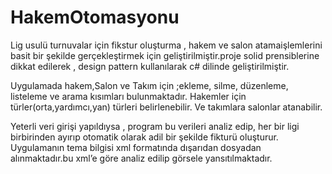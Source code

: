 # HakemOtomasyonu


Lig usulü turnuvalar için fikstur oluşturma , hakem ve salon atamaişlemlerini basit bir şekilde gerçekleştirmek için geliştirilmiştir.proje solid prensiblerine dikkat edilerek , design pattern kullanılarak c# dilinde geliştirilmiştir.




Uygulamada hakem,Salon ve Takım için ;ekleme, silme, düzenleme, listeleme ve arama kısımları bulunmaktadır.
Hakemler için türler(orta,yardımcı,yan) türleri belirlenebilir. Ve takımlara salonlar atanabilir.

Yeterli veri girişi yapıldıysa , program bu verileri analiz edip, her bir ligi birbirinden ayırıp otomatik olarak adil bir şekilde fikturü oluşturur. 
Uygulamanın tema bilgisi xml formatında dışarıdan dosyadan alınmaktadır.bu xml’e göre analiz edilip görsele yansıtılmaktadır.
